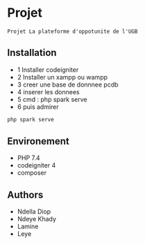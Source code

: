 # Projet
    Projet La plateforme d'oppotunite de l'UGB

## Installation
* 1 Installer codeigniter
* 2 Installer un xampp ou wampp
* 3 creer une base de donnnee pcdb
* 4 inserer les donnees
* 5 cmd : php spark serve 
* 6 puis admirer


```bash
php spark serve 
```

## Environement
* PHP 7.4
* codeigniter 4
* composer

## Authors
* Ndella Diop
* Ndeye Khady
* Lamine
* Leye

